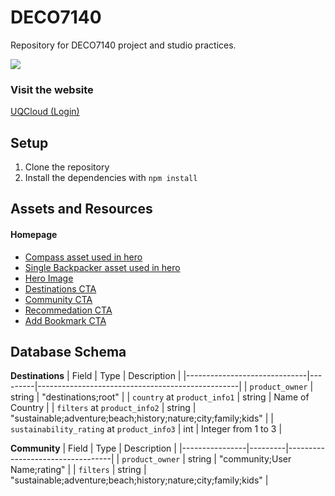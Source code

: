 # DECO7140

Repository for DECO7140 project and studio practices.

![](https://media4.giphy.com/media/v1.Y2lkPTc5MGI3NjExdGE2MHg2anRrdnhxMnQyaTFndnBmbnN6bGpvcXYxczh5ZTU1bnc4NSZlcD12MV9naWZzX3NlYXJjaCZjdD1n/aNqEFrYVnsS52/200.webp)

### Visit the website

[UQCloud (Login)](https://deco7140-9476f1e5.uqcloud.net/)

## Setup

1. Clone the repository
2. Install the dependencies with `npm install`

## Assets and Resources

#### Homepage

- [Compass asset used in hero](https://www.shutterstock.com/nb/image-vector/compass-icons-set-vector-vectors-2468768179)
- [Single Backpacker asset used in hero](https://www.shutterstock.com/nb/image-vector/single-backpacker-traveler-hiker-bring-bag-2503906333)
- [Hero Image](https://www.shutterstock.com/nb/image-photo/travel-travelwoman-solo-traveling-alonedigital-nomadbleisurework-2508261587)
- [Destinations CTA](https://www.shutterstock.com/nb/image-photo/person-walking-grassy-hill-mountains-under-2474842457)
- [Community CTA](https://www.shutterstock.com/nb/image-photo/man-waiting-his-son-rappels-down-1023960841)
- [Recommedation CTA](https://www.shutterstock.com/nb/image-photo/traveler-woman-relaxing-on-swing-above-2130878285)
- [Add Bookmark CTA](https://www.shutterstock.com/nb/image-photo/saving-money-investment-future-senior-adult-2495629229)

## Database Schema

**Destinations**
| Field | Type | Description |
|------------------------------|---------|--------------------------------------------------|
| `product_owner` | string | "destinations;root" |
| `country` at `product_info1` | string | Name of Country |
| `filters` at `product_info2` | string | "sustainable;adventure;beach;history;nature;city;family;kids" |
| `sustainability_rating` at `product_info3` | int | Integer from 1 to 3 |

**Community**
| Field | Type | Description |
|----------------|---------|----------------------------------|
| `product_owner` | string | "community;User Name;rating" |
| `filters` | string | "sustainable;adventure;beach;history;nature;city;family;kids" |
